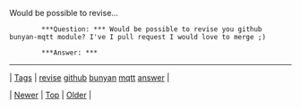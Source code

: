 <!--
title: Would be possible to revise you github bunyan-mqtt module? I&apos;ve I pull request I would love to merge ;)
date: 2020-06-28T15:27:00.085Z
tags: revise, github, bunyan, mqtt, answer
-->


Would be possible to revise...


            ***Question: *** Would be possible to revise you github bunyan-mqtt module? I've I pull request I would love to merge ;)

            ***Answer: *** 
            

<!--BOTTOM-POST-NAVIGATION-->
---

| [Tags](tags.md) | [revise](tag-revise.md) [github](tag-github.md) [bunyan](tag-bunyan.md) [mqtt](tag-mqtt.md) [answer](tag-answer.md) |

| [Newer](123898618064.md) | [Top](index.md) | [Older](124102330549.md) |